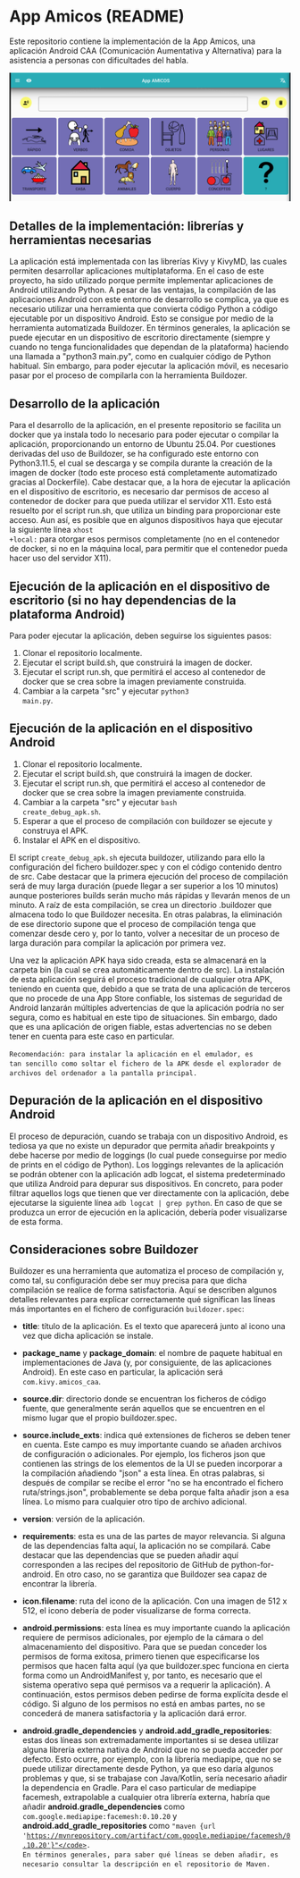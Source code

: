 # App Amicos (README)

Este repositorio contiene la implementación de la App Amicos, una aplicación Android CAA (Comunicación Aumentativa y Alternativa) para la asistencia a personas con dificultades del habla.

![Pantalla principal AMICOS CAA](demo_main_window.png "Pantalla principal")

## Detalles de la implementación: librerías y herramientas necesarias

La aplicación está implementada con las librerías Kivy y KivyMD, las cuales permiten desarrollar aplicaciones multiplataforma. En el caso de este proyecto, ha sido utilizado porque permite implementar aplicaciones de Android utilizando Python. A pesar de las ventajas, la compilación de las aplicaciones Android con este entorno de desarrollo se complica, ya que es necesario utilizar una herramienta que convierta código Python a código ejecutable por un dispositivo Android. Esto se consigue por medio de la herramienta automatizada Buildozer. En términos generales, la aplicación se puede ejecutar en un dispositivo de escritorio directamente (siempre y cuando no tenga funcionalidades que dependan de la plataforma) haciendo una llamada a "python3 main.py", como en cualquier código de Python habitual. Sin embargo, para poder ejecutar la aplicación móvil, es necesario pasar por el proceso de compilarla con la herramienta Buildozer.

## Desarrollo de la aplicación

Para el desarrollo de la aplicación, en el presente repositorio se facilita un docker que ya instala todo lo necesario para poder ejecutar o compilar la aplicación, proporcionando un entorno de Ubuntu 25.04. Por cuestiones derivadas del uso de Buildozer, se ha configurado este entorno con Python3.11.5, el cual se descarga y se compila durante la creación de la imagen de docker (todo este proceso está completamente automatizado gracias al Dockerfile). Cabe destacar que, a la hora de ejecutar la aplicación en el dispositivo de escritorio, es necesario dar permisos de acceso al contenedor de docker para que pueda utilizar el servidor X11. Esto está resuelto por el script run.sh, que utiliza un binding para proporcionar este acceso. Aun así, es posible que en algunos dispositivos haya que ejecutar la siguiente línea <code>xhost +local:</code> para otorgar esos permisos completamente (no en el contenedor de docker, si no en la máquina local, para permitir que el contenedor pueda hacer uso del servidor X11).

## Ejecución de la aplicación en el dispositivo de escritorio (si no hay dependencias de la plataforma Android)

Para poder ejecutar la aplicación, deben seguirse los siguientes pasos:

1. Clonar el repositorio localmente.
2. Ejecutar el script build.sh, que construirá la imagen de docker.
3. Ejecutar el script run.sh, que permitirá el acceso al contenedor de docker que se crea sobre la imagen previamente construida.
4. Cambiar a la carpeta "src" y ejecutar <code>python3 main.py</code>.

## Ejecución de la aplicación en el dispositivo Android

1. Clonar el repositorio localmente.
2. Ejecutar el script build.sh, que construirá la imagen de docker.
3. Ejecutar el script run.sh, que permitirá el acceso al contenedor de docker que se crea sobre la imagen previamente construida.
4. Cambiar a la carpeta "src" y ejecutar <code>bash create_debug_apk.sh</code>.
5. Esperar a que el proceso de compilación con buildozer se ejecute y construya el APK.
6. Instalar el APK en el dispositivo.

El script <code>create_debug_apk.sh</code> ejecuta buildozer, utilizando para ello la configuración del fichero buildozer.spec y con el código contenido dentro de src. Cabe destacar que la primera ejecución del proceso de compilación será de muy larga duración (puede llegar a ser superior a los 10 minutos) aunque posteriores builds serán mucho más rápidas y llevarán menos de un minuto. A raíz de esta compilación, se crea un directorio .buildozer que almacena todo lo que Buildozer necesita. En otras palabras, la eliminación de ese directorio supone que el proceso de compilación tenga que comenzar desde cero y, por lo tanto, volver a necesitar de un proceso de larga duración para compilar la aplicación por primera vez.

Una vez la aplicación APK haya sido creada, esta se almacenará en la carpeta bin (la cual se crea automáticamente dentro de src). La instalación de esta aplicación seguirá el proceso tradicional de cualquier otra APK, teniendo en cuenta que, debido a que se trata de una aplicación de terceros que no procede de una App Store confiable, los sistemas de seguridad de Android lanzarán múltiples advertencias de que la aplicación podría no ser segura, como es habitual en este tipo de situaciones. Sin embargo, dado que es una aplicación de origen fiable, estas advertencias no se deben tener en cuenta para este caso en particular.

<code>Recomendación: para instalar la aplicación en el emulador, es tan sencillo como soltar el fichero de la APK desde el explorador de archivos del ordenador a la pantalla principal.</code>

## Depuración de la aplicación en el dispositivo Android

El proceso de depuración, cuando se trabaja con un dispositivo Android, es tediosa ya que no existe un depurador que permita añadir breakpoints y debe hacerse por medio de loggings (lo cual puede conseguirse por medio de prints en el código de Python). Los loggings relevantes de la aplicación se podrán obtener con la aplicación adb logcat, el sistema predeterminado que utiliza Android para depurar sus dispositivos. En concreto, para poder filtrar aquellos logs que tienen que ver directamente con la aplicación, debe ejecutarse la siguiente línea <code>adb logcat | grep python</code>. En caso de que se produzca un error de ejecución en la aplicación, debería poder visualizarse de esta forma.

## Consideraciones sobre Buildozer

Buildozer es una herramienta que automatiza el proceso de compilación y, como tal, su configuración debe ser muy precisa para que dicha compilación se realice de forma satisfactoria. Aquí se describen algunos detalles relevantes para explicar correctamente qué significan las líneas más importantes en el fichero de configuración <code>buildozer.spec</code>:

- **title**: título de la aplicación. Es el texto que aparecerá junto al icono una vez que dicha aplicación se instale.

- **package_name** y **package_domain**: el nombre de paquete habitual en implementaciones de Java (y, por consiguiente, de las aplicaciones Android). En este caso en particular, la aplicación será <code>com.kivy.amicos_caa</code>.

- **source.dir**: directorio donde se encuentran los ficheros de código fuente, que generalmente serán aquellos que se encuentren en el mismo lugar que el propio buildozer.spec.

- **source.include_exts**: indica qué extensiones de ficheros se deben tener en cuenta. Este campo es muy importante cuando se añaden archivos de configuración o adicionales. Por ejemplo, los ficheros json que contienen las strings de los elementos de la UI se pueden incorporar a la compilación añadiendo "json" a esta línea. En otras palabras, si después de compilar se recibe el error "no se ha encontrado el fichero ruta/strings.json", probablemente se deba porque falta añadir json a esa línea. Lo mismo para cualquier otro tipo de archivo adicional.

- **version**: versión de la aplicación.

- **requirements**: esta es una de las partes de mayor relevancia. Si alguna de las dependencias falta aquí, la aplicación no se compilará. Cabe destacar que las dependencias que se pueden añadir aquí corresponden a las recipes del repositorio de GitHub de python-for-android. En otro caso, no se garantiza que Buildozer sea capaz de encontrar la librería.

- **icon.filename**: ruta del icono de la aplicación. Con una imagen de 512 x 512, el icono debería de poder visualizarse de forma correcta. 

- **android.permissions**: esta línea es muy importante cuando la aplicación requiere de permisos adicionales, por ejemplo de la cámara o del almacenamiento del dispositivo. Para que se puedan conceder los permisos de forma exitosa, primero tienen que especificarse los permisos que hacen falta aquí (ya que buildozer.spec funciona en cierta forma como un AndroidManifest y, por tanto, es necesario que el sistema operativo sepa qué permisos va a requerir la aplicación). A continuación, estos permisos deben pedirse de forma explícita desde el código. Si alguno de los permisos no está en ambas partes, no se concederá de manera satisfactoria y la aplicación dará error.

- **android.gradle_dependencies** y **android.add_gradle_repositories**: estas dos líneas son extremadamente importantes si se desea utilizar alguna librería externa nativa de Android que no se pueda acceder por defecto. Esto ocurre, por ejemplo, con la librería mediapipe, que no se puede utilizar directamente desde Python, ya que eso daría algunos problemas y que, si se trabajase con Java/Kotlin, sería necesario añadir la dependencia en Gradle. Para el caso particular de mediapipe facemesh, extrapolable a cualquier otra librería externa, habría que añadir **android.gradle_dependencies** como <code>com.google.mediapipe:facemesh:0.10.20</code> y **android.add_gradle_repositories** como <code>"maven {url 'https://mvnrepository.com/artifact/com.google.mediapipe/facemesh/0.10.20'}"</code>. En términos generales, para saber qué líneas se deben añadir, es necesario consultar la descripción en el repositorio de Maven.
